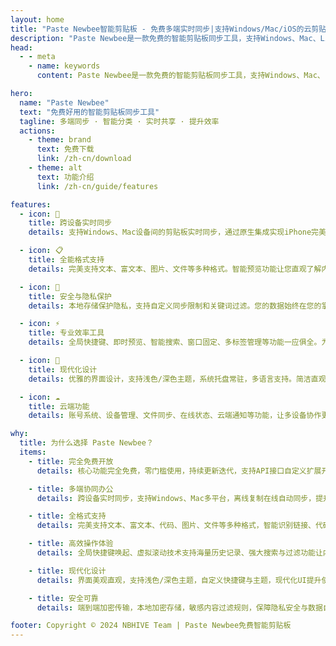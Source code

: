 ```yaml
---
layout: home
title: "Paste Newbee智能剪贴板 - 免费多端实时同步|支持Windows/Mac/iOS的云剪贴板工具"
description: "Paste Newbee是一款免费的智能剪贴板同步工具，支持Windows、Mac、Linux多平台实时同步、跨平台同步。提供云同步、智能分类、历史记录、快速搜索等功能，是提升工作效率的必备工具。支持API接口，可轻松实现个性化定制开发。"
head:
  - - meta
    - name: keywords
      content: Paste Newbee是一款免费的智能剪贴板同步工具，支持Windows、Mac、Linux多平台实时同步、跨平台同步。提供云同步、智能分类、历史记录、快速搜索等功能，是提升工作效率的必备工具。支持API接口，可轻松实现个性化定制开发

hero:
  name: "Paste Newbee"
  text: "免费好用的智能剪贴板同步工具"
  tagline: 多端同步 · 智能分类 · 实时共享 · 提升效率
  actions:
    - theme: brand
      text: 免费下载
      link: /zh-cn/download
    - theme: alt
      text: 功能介绍
      link: /zh-cn/guide/features

features:
  - icon: 🔄
    title: 跨设备实时同步
    details: 支持Windows、Mac设备间的剪贴板实时同步，通过原生集成实现iPhone完美互通。支持文本、图片、文件等多种格式。

  - icon: 📋
    title: 全能格式支持
    details: 完美支持文本、富文本、图片、文件等多种格式。智能预览功能让您直观了解内容，并可追踪来源应用与时间信息。

  - icon: 🔐
    title: 安全与隐私保护
    details: 本地存储保护隐私，支持自定义同步限制和关键词过滤。您的数据始终在您的掌控之中。

  - icon: ⚡
    title: 专业效率工具
    details: 全局快捷键、即时预览、智能搜索、窗口固定、多标签管理等功能一应俱全。为专业用户量身打造。

  - icon: 🎨
    title: 现代化设计
    details: 优雅的界面设计，支持浅色/深色主题，系统托盘常驻，多语言支持。简洁直观的操作体验。

  - icon: ☁️
    title: 云端功能
    details: 账号系统、设备管理、文件同步、在线状态、云端通知等功能，让多设备协作更加便捷。

why:
  title: 为什么选择 Paste Newbee？
  items:
    - title: 完全免费开放
      details: 核心功能完全免费，零门槛使用，持续更新迭代，支持API接口自定义扩展开发

    - title: 多端协同办公
      details: 跨设备实时同步，支持Windows、Mac多平台，离线复制在线自动同步，提升团队协作效率

    - title: 全格式支持
      details: 完美支持文本、富文本、代码、图片、文件等多种格式，智能识别链接、代码高亮与排版

    - title: 高效操作体验
      details: 全局快捷键唤起、虚拟滚动技术支持海量历史记录、强大搜索与过滤功能让内容触手可及

    - title: 现代化设计
      details: 界面美观直观，支持浅色/深色主题，自定义快捷键与主题，现代化UI提升使用体验

    - title: 安全可靠
      details: 端到端加密传输，本地加密存储，敏感内容过滤规则，保障隐私安全与数据自主可控

footer: Copyright © 2024 NBHIVE Team | Paste Newbee免费智能剪贴板
---
```

